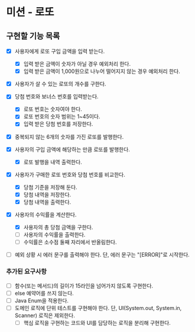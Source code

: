 # 미션 - 로또

## 구현할 기능 목록
- [x] 사용자에게 로또 구입 금액을 입력 받는다.
  - [x] 입력 받은 금액이 숫자가 아닐 경우 예외처리 한다.
  - [x] 입력 받은 금액이 1,000원으로 나누어 떨어지지 않는 경우 예외처리 한다.
- [x] 사용자가 살 수 있는 로또의 개수를 구한다.
- [x] 당첨 번호와 보너스 번호를 입력받는다.
    - [x] 로또 번호는 숫자여야 한다.
    - [x] 로또 번호의 숫자 범위는 1~45이다.
    - [x] 입력 받은 당첨 번호를 저장한다.
- [x] 중복되지 않는 6개의 숫자를 가진 로또를 발행한다.
- [x] 사용자의 구입 금액에 해당하는 만큼 로또를 발행한다.
  - [x] 로또 발행을 내역 출력한다.
- [x] 사용자가 구매한 로또 번호와 당첨 번호를 비교한다.
  - [x] 당첨 기준을 저장해 둔다.
  - [x] 당첨 내역을 저장한다. 
  - [x] 당첨 내역을 출력한다.
- [x] 사용자의 수익률을 계산한다.
  - [x] 사용자의 총 당첨 금액을 구한다.
  - [ ] 사용자의 수익률을 출력한다.
  - [ ] 수익률은 소수점 둘째 자리에서 반올림한다.
- [ ] 예외 상황 시 에러 문구를 출력해야 한다. 단, 에러 문구는 "[ERROR]"로 시작한다.


### 추가된 요구사항
- [ ] 함수(또는 메서드)의 길이가 15라인을 넘어가지 않도록 구현한다.
- [ ] else 예약어를 쓰지 않는다.
- [ ] Java Enum을 적용한다.
- [ ] 도메인 로직에 단위 테스트를 구현해야 한다. 단, UI(System.out, System.in, Scanner) 로직은 제외한다.
  - [ ] 핵심 로직을 구현하는 코드와 UI를 담당하는 로직을 분리해 구현한다.
